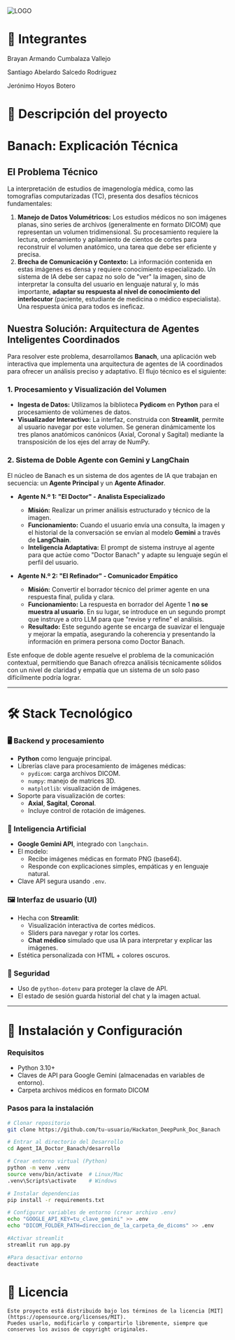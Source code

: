 
![LOGO](https://cdn.discordapp.com/attachments/949495010829688942/1390158587913044119/logo.PNG?ex=68673d93&is=6865ec13&hm=0f922e7b16245234f1035f60701b631677daaa2fcdfe21adc1f5fe81b6a96cc1&)

# 👥 Integrantes

Brayan Armando Cumbalaza Vallejo

Santiago Abelardo Salcedo Rodriguez

Jerónimo Hoyos Botero

# 📝 Descripción del proyecto

# Banach: Explicación Técnica

## El Problema Técnico

La interpretación de estudios de imagenología médica, como las tomografías computarizadas (TC), presenta dos desafíos técnicos fundamentales:

1.  **Manejo de Datos Volumétricos:** Los estudios médicos no son imágenes planas, sino series de archivos (generalmente en formato DICOM) que representan un volumen tridimensional. Su procesamiento requiere la lectura, ordenamiento y apilamiento de cientos de cortes para reconstruir el volumen anatómico, una tarea que debe ser eficiente y precisa.
2.  **Brecha de Comunicación y Contexto:** La información contenida en estas imágenes es densa y requiere conocimiento especializado. Un sistema de IA debe ser capaz no solo de "ver" la imagen, sino de interpretar la consulta del usuario en lenguaje natural y, lo más importante, **adaptar su respuesta al nivel de conocimiento del interlocutor** (paciente, estudiante de medicina o médico especialista). Una respuesta única para todos es ineficaz.

## Nuestra Solución: Arquitectura de Agentes Inteligentes Coordinados

Para resolver este problema, desarrollamos **Banach**, una aplicación web interactiva que implementa una arquitectura de agentes de IA coordinados para ofrecer un análisis preciso y adaptativo. El flujo técnico es el siguiente:

### 1. Procesamiento y Visualización del Volumen

* **Ingesta de Datos:** Utilizamos la biblioteca **Pydicom** en **Python** para el procesamiento de volúmenes de datos.
* **Visualizador Interactivo:** La interfaz, construida con **Streamlit**, permite al usuario navegar por este volumen. Se generan dinámicamente los tres planos anatómicos canónicos (Axial, Coronal y Sagital) mediante la transposición de los ejes del array de NumPy.

### 2. Sistema de Doble Agente con Gemini y LangChain

El núcleo de Banach es un sistema de dos agentes de IA que trabajan en secuencia: un **Agente Principal** y un **Agente Afinador**.

* **Agente N.º 1: "El Doctor" - Analista Especializado**
    * **Misión:** Realizar un primer análisis estructurado y técnico de la imagen.
    * **Funcionamiento:** Cuando el usuario envía una consulta, la imagen y el historial de la conversación se envían al modelo **Gemini** a través de **LangChain**.
    * **Inteligencia Adaptativa:** El prompt de sistema instruye al agente para que actúe como "Doctor Banach" y adapte su lenguaje según el perfil del usuario.

* **Agente N.º 2: "El Refinador" - Comunicador Empático**
    * **Misión:** Convertir el borrador técnico del primer agente en una respuesta final, pulida y clara.
    * **Funcionamiento:** La respuesta en borrador del Agente 1 **no se muestra al usuario**. En su lugar, se introduce en un segundo prompt que instruye a otro LLM para que "revise y refine" el análisis.
    * **Resultado:** Este segundo agente se encarga de suavizar el lenguaje y mejorar la empatía, asegurando la coherencia y presentando la información en primera persona como Doctor Banach.

Este enfoque de doble agente resuelve el problema de la comunicación contextual, permitiendo que Banach ofrezca análisis técnicamente sólidos con un nivel de claridad y empatía que un sistema de un solo paso difícilmente podría lograr.

---

# 🛠 Stack Tecnológico 

### 🖥️ Backend y procesamiento
- **Python** como lenguaje principal.
- Librerías clave para procesamiento de imágenes médicas:
  - `pydicom`: carga archivos DICOM.
  - `numpy`: manejo de matrices 3D.
  - `matplotlib`: visualización de imágenes.
- Soporte para visualización de cortes:
  - **Axial**, **Sagital**, **Coronal**.
  - Incluye control de rotación de imágenes.

### 🧠 Inteligencia Artificial
- **Google Gemini API**, integrado con `langchain`.
- El modelo:
  - Recibe imágenes médicas en formato PNG (base64).
  - Responde con explicaciones simples, empáticas y en lenguaje natural.
- Clave API segura usando `.env`.

### 🖼️ Interfaz de usuario (UI)
- Hecha con **Streamlit**:
  - Visualización interactiva de cortes médicos.
  - Sliders para navegar y rotar los cortes.
  - **Chat médico** simulado que usa IA para interpretar y explicar las imágenes.
- Estética personalizada con HTML + colores oscuros.

### 🔐 Seguridad
- Uso de `python-dotenv` para proteger la clave de API.
- El estado de sesión guarda historial del chat y la imagen actual.

---

# 🚀 Instalación y Configuración  

### **Requisitos**  
- Python 3.10+  
- Claves de API para Google Gemini (almacenadas en variables de entorno).  
- Carpeta archivos médicos en formato DICOM
### **Pasos para la instalación**  
```bash
# Clonar repositorio
git clone https://github.com/tu-usuario/Hackaton_DeepPunk_Doc_Banach

# Entrar al directorio del Desarrollo
cd Agent_IA_Doctor_Banach/desarrollo

# Crear entorno virtual (Python)
python -m venv .venv
source venv/bin/activate  # Linux/Mac
.venv\Scripts\activate    # Windows

# Instalar dependencias
pip install -r requirements.txt

# Configurar variables de entorno (crear archivo .env)
echo "GOOGLE_API_KEY=tu_clave_gemini" >> .env
echo "DICOM_FOLDER_PATH=direccion_de_la_carpeta_de_dicoms" >> .env

#Activar streamlit
streamlit run app.py

#Para desactivar entorno
deactivate
```

# 📄 Licencia 
``` 
Este proyecto está distribuido bajo los términos de la licencia [MIT](https://opensource.org/licenses/MIT).  
Puedes usarlo, modificarlo y compartirlo libremente, siempre que conserves los avisos de copyright originales.
```
